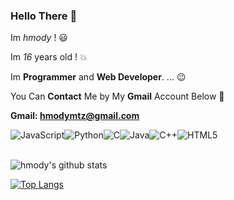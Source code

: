 
###  Hello There 👋

Im *hmody* ! :smiley: <br>

Im *16* years old ! :boom:

Im **Programmer** and **Web Developer**. ... :wink: <br>

You Can **Contact** Me by My **Gmail** Account Below :facepunch: <br>

**Gmail: hmodymtz@gmail.com**



<div style="display: flex;">
  <img alt="JavaScript" src="https://img.shields.io/badge/javascript%20-%23323330.svg?&style=for-the-badge&logo=javascript&logoColor=%23F7DF1E"/>
  <img alt="Python" src="https://img.shields.io/badge/python%20-%2314354C.svg?&style=for-the-badge&logo=python&logoColor=white"/>
   <img alt="C" src="https://img.shields.io/badge/c-%2300599C.svg?style=for-the-badge&logo=c&logoColor=white"/>
  <img alt="Java" src="https://img.shields.io/badge/java-%23ED8B00.svg?&style=for-the-badge&logo=java&logoColor=white"/>
  <img alt="C++" src="https://img.shields.io/badge/c++-%2300599C.svg?style=for-the-badge&logo=c%2B%2B&logoColor=white"/>
  <img alt="HTML5" src="https://img.shields.io/badge/html5-%23E34F26.svg?style=for-the-badge&logo=html5&logoColor=white"/>
</div>
<br>

![hmody's github stats](https://github-readme-stats.vercel.app/api?username=hmody3000&show_icons=true&theme=gotham) <br>

[![Top Langs](https://github-readme-stats.vercel.app/api/top-langs/?username=hmody3000&theme=gotham&layout=compact)](https://github.com/hmody3000/hmody3000)
